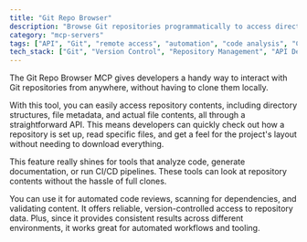 ```yaml
---
title: "Git Repo Browser"
description: "Browse Git repositories programmatically to access directory structures and file contents without local cloning"
category: "mcp-servers"
tags: ["API", "Git", "remote access", "automation", "code analysis", "CI/CD"]
tech_stack: ["Git", "Version Control", "Repository Management", "API Development"]
---
```


The Git Repo Browser MCP gives developers a handy way to interact with Git repositories from anywhere, without having to clone them locally. 

With this tool, you can easily access repository contents, including directory structures, file metadata, and actual file contents, all through a straightforward API. This means developers can quickly check out how a repository is set up, read specific files, and get a feel for the project's layout without needing to download everything.

This feature really shines for tools that analyze code, generate documentation, or run CI/CD pipelines. These tools can look at repository contents without the hassle of full clones. 

You can use it for automated code reviews, scanning for dependencies, and validating content. It offers reliable, version-controlled access to repository data. Plus, since it provides consistent results across different environments, it works great for automated workflows and tooling.